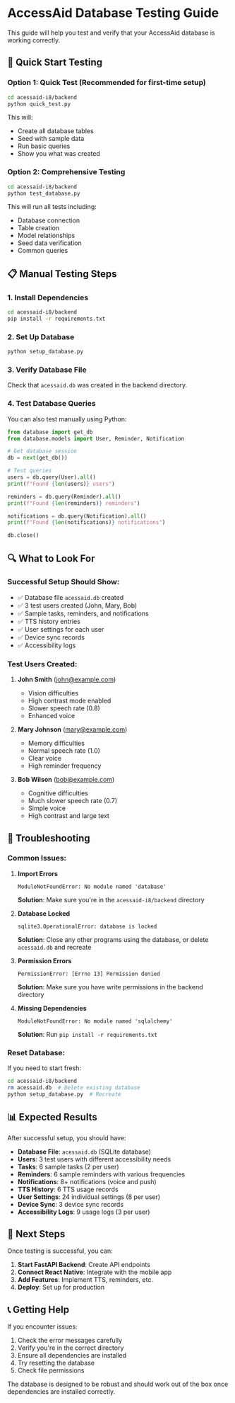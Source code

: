 # AccessAid Database Testing Guide

This guide will help you test and verify that your AccessAid database is working correctly.

## 🚀 Quick Start Testing

### Option 1: Quick Test (Recommended for first-time setup)
```bash
cd acessaid-i8/backend
python quick_test.py
```

This will:
- Create all database tables
- Seed with sample data
- Run basic queries
- Show you what was created

### Option 2: Comprehensive Testing
```bash
cd acessaid-i8/backend
python test_database.py
```

This will run all tests including:
- Database connection
- Table creation
- Model relationships
- Seed data verification
- Common queries

## 📋 Manual Testing Steps

### 1. Install Dependencies
```bash
cd acessaid-i8/backend
pip install -r requirements.txt
```

### 2. Set Up Database
```bash
python setup_database.py
```

### 3. Verify Database File
Check that `acessaid.db` was created in the backend directory.

### 4. Test Database Queries
You can also test manually using Python:

```python
from database import get_db
from database.models import User, Reminder, Notification

# Get database session
db = next(get_db())

# Test queries
users = db.query(User).all()
print(f"Found {len(users)} users")

reminders = db.query(Reminder).all()
print(f"Found {len(reminders)} reminders")

notifications = db.query(Notification).all()
print(f"Found {len(notifications)} notifications")

db.close()
```

## 🔍 What to Look For

### Successful Setup Should Show:
- ✅ Database file `acessaid.db` created
- ✅ 3 test users created (John, Mary, Bob)
- ✅ Sample tasks, reminders, and notifications
- ✅ TTS history entries
- ✅ User settings for each user
- ✅ Device sync records
- ✅ Accessibility logs

### Test Users Created:
1. **John Smith** (john@example.com)
   - Vision difficulties
   - High contrast mode enabled
   - Slower speech rate (0.8)
   - Enhanced voice

2. **Mary Johnson** (mary@example.com)
   - Memory difficulties
   - Normal speech rate (1.0)
   - Clear voice
   - High reminder frequency

3. **Bob Wilson** (bob@example.com)
   - Cognitive difficulties
   - Much slower speech rate (0.7)
   - Simple voice
   - High contrast and large text

## 🐛 Troubleshooting

### Common Issues:

1. **Import Errors**
   ```
   ModuleNotFoundError: No module named 'database'
   ```
   **Solution**: Make sure you're in the `acessaid-i8/backend` directory

2. **Database Locked**
   ```
   sqlite3.OperationalError: database is locked
   ```
   **Solution**: Close any other programs using the database, or delete `acessaid.db` and recreate

3. **Permission Errors**
   ```
   PermissionError: [Errno 13] Permission denied
   ```
   **Solution**: Make sure you have write permissions in the backend directory

4. **Missing Dependencies**
   ```
   ModuleNotFoundError: No module named 'sqlalchemy'
   ```
   **Solution**: Run `pip install -r requirements.txt`

### Reset Database:
If you need to start fresh:
```bash
cd acessaid-i8/backend
rm acessaid.db  # Delete existing database
python setup_database.py  # Recreate
```

## 📊 Expected Results

After successful setup, you should have:

- **Database File**: `acessaid.db` (SQLite database)
- **Users**: 3 test users with different accessibility needs
- **Tasks**: 6 sample tasks (2 per user)
- **Reminders**: 6 sample reminders with various frequencies
- **Notifications**: 8+ notifications (voice and push)
- **TTS History**: 6 TTS usage records
- **User Settings**: 24 individual settings (8 per user)
- **Device Sync**: 3 device sync records
- **Accessibility Logs**: 9 usage logs (3 per user)

## 🎯 Next Steps

Once testing is successful, you can:

1. **Start FastAPI Backend**: Create API endpoints
2. **Connect React Native**: Integrate with the mobile app
3. **Add Features**: Implement TTS, reminders, etc.
4. **Deploy**: Set up for production

## 📞 Getting Help

If you encounter issues:
1. Check the error messages carefully
2. Verify you're in the correct directory
3. Ensure all dependencies are installed
4. Try resetting the database
5. Check file permissions

The database is designed to be robust and should work out of the box once dependencies are installed correctly.

